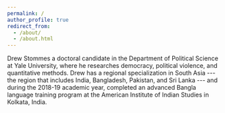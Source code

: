 ```yaml
---
permalink: /
author_profile: true
redirect_from: 
  - /about/
  - /about.html
---
```


Drew Stommes a doctoral candidate in the Department of Political Science at Yale University, where he researches democracy, political violence, and quantitative methods. Drew has a regional specialization in South Asia --- the region that includes India, Bangladesh, Pakistan, and Sri Lanka --- and during the 2018-19 academic year, completed an advanced Bangla language training program at the American Institute of Indian Studies in Kolkata, India.
